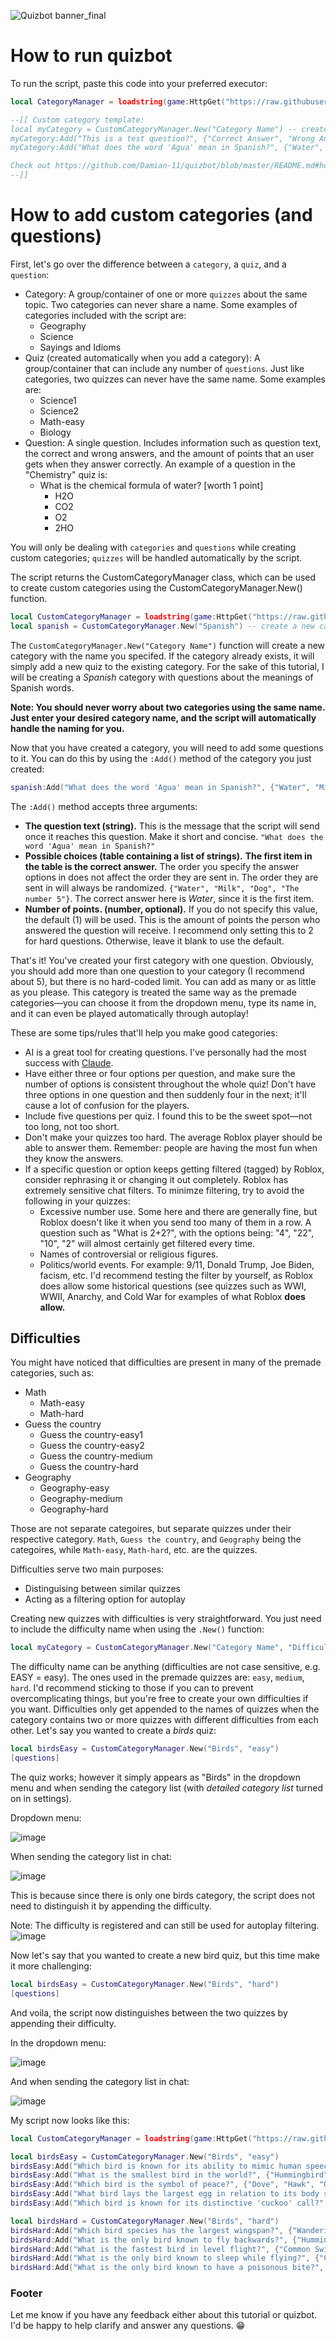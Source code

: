 ![Quizbot banner_final](https://github.com/user-attachments/assets/6a336189-219d-4402-827c-e7cfaf3ea781)
# How to run quizbot
To run the script, paste this code into your preferred executor:
```lua
local CategoryManager = loadstring(game:HttpGet("https://raw.githubusercontent.com/Damian-11/quizbot/master/quizbot.luau"))()

--[[ Custom category template:
local myCategory = CustomCategoryManager.New("Category Name") -- create a new category
myCategory:Add("This is a test question?", {"Correct Answer", "Wrong Answer1", "Wrong Answer2", "Wrong Answer3"}) -- add a question
myCategory:Add("What does the word 'Agua' mean in Spanish?", {"Water", "Milk", "Dog", "The number 5"}, 2) -- add a double point question

Check out https://github.com/Damian-11/quizbot/blob/master/README.md#how-to-add-custom-categories-and-questions for more information about adding custom questions
--]]
```

# How to add custom categories (and questions)
First, let's go over the difference between a `category`, a `quiz`, and a `question`:
- Category: A group/container of one or more `quizzes` about the same topic. Two categories can never share a name. Some examples of categories included with the script are:
  - Geography
  - Science
  - Sayings and Idioms
- Quiz (created automatically when you add a category): A group/container that can include any number of `questions`. Just like categories, two quizzes can never have the same name. Some examples are:
  - Science1
  - Science2
  - Math-easy
  - Biology
- Question: A single question. Includes information such as question text, the correct and wrong answers, and the amount of points that an user gets when they answer correctly. An example of a question in the "Chemistry" quiz is:
  - What is the chemical formula of water? [worth 1 point]
    - H2O
    - CO2
    - O2
    - 2HO
   
You will only be dealing with `categories` and `questions` while creating custom categories; `quizzes` will be handled automatically by the script.

The script returns the CustomCategoryManager class, which can be used to create custom categories using the CustomCategoryManager.New() function.
```lua
local CustomCategoryManager = loadstring(game:HttpGet("https://raw.githubusercontent.com/Damian-11/quizbot/master/quizbot.luau"))()
local spanish = CustomCategoryManager.New("Spanish") -- create a new category
```
The `CustomCategoryManager.New("Category Name")` function will create a new category with the name you specifed. If the category already exists, it will simply add a new quiz to the existing category.
For the sake of this tutorial, I will be creating a *Spanish* category with questions about the meanings of Spanish words.

**Note: You should never worry about two categories using the same name. Just enter your desired category name, and the script will automatically handle the naming for you.**

Now that you have created a category, you will need to add some questions to it. You can do this by using the `:Add()` method of the category you just created:
```lua
spanish:Add("What does the word 'Agua' mean in Spanish?", {"Water", "Milk", "Dog", "The number 5"}, 2)
```
The `:Add()` method accepts three arguments:
- **The question text (string).** This is the message that the script will send once it reaches this question. Make it short and concise.
  `"What does the word 'Agua' mean in Spanish?"`
- **Possible choices (table containing a list of strings).** **The first item in the table is the correct answer.** The order you specify the answer options in does not affect the order they are sent in. The order they are sent in will always be randomized.
  `{"Water", "Milk", "Dog", "The number 5"}`. The correct answer here is *Water*, since it is the first item.
- **Number of points. (number, optional).** If you do not specify this value, the default (1) will be used. This is the amount of points the person who answered the question will receive. I recommend only setting this
  to 2 for hard questions. Otherwise, leave it blank to use the default.

That's it! You've created your first category with one question. Obviously, you should add more than one question to your category (I recommend about 5), but there is no hard-coded limit. You can add as many or as little as you please.
This category is treated the same way as the premade categories—you can choose it from the dropdown menu, type its name in, and it can even be played automatically through autoplay!

These are some tips/rules that'll help you make good categories:
- AI is a great tool for creating questions. I've personally had the most success with [Claude](https://claude.ai).
- Have either three or four options per question, and make sure the number of options is consistent throughout the whole quiz!
  Don't have three options in one question and then suddenly four in the next; it'll cause a lot of confusion for the players.
- Include five questions per quiz. I found this to be the sweet spot—not too long, not too short.
- Don't make your quizzes too hard. The average Roblox player should be able to answer them. Remember: people are having the most fun when they know the answers.
- If a specific question or option keeps getting filtered (tagged) by Roblox, consider rephrasing it or changing it out completely. Roblox has extremely sensitive chat
  filters. To minimze filtering, try to avoid the following in your quizzes:
  - Excessive number use. Some here and there are generally fine, but Roblox doesn't like it when you send too many of them in a row. A question such as
    "What is 2+2?", with the options being: "4", "22", "10", "2" will almost certainly get filtered every time.
  - Names of controversial or religious figures.
  - Politics/world events. For example: 9/11, Donald Trump, Joe Biden, facism, etc.
    I'd recommend testing the filter by yourself, as Roblox does allow some historical questions (see quizzes such as WWI, WWII, Anarchy, and Cold War for examples of what Roblox **does allow.**

## Difficulties

You might have noticed that difficulties are present in many of the premade categories, such as:
- Math
  - Math-easy
  - Math-hard
- Guess the country
  - Guess the country-easy1
  - Guess the country-easy2
  - Guess the country-medium
  - Guess the country-hard
- Geography
  - Geography-easy
  - Geography-medium
  - Geography-hard

Those are not separate categoires, but separate quizzes under their respective category. `Math`, `Guess the country`, and `Geography` being the categoires, while `Math-easy`, `Math-hard`, etc. are the quizzes.

Difficulties serve two main purposes:
 - Distinguising between similar quizzes
 - Acting as a filtering option for autoplay

Creating new quizzes with difficulties is very straightforward. You just need to include the difficulty name when using the `.New()` function:
```lua
local myCategory = CustomCategoryManager.New("Category Name", "Difficulty name")
```
The difficulty name can be anything (difficulties are not case sensitive, e.g. EASY = easy). The ones used in the premade quizzes are: `easy`, `medium`, `hard`.
I'd recommend sticking to those if you can to prevent overcomplicating things, but you're free to create your own difficulties if you want.
Difficulties only get appended to the names of quizzes when the category contains two or more quizzes with different difficulties from each other.
Let's say you wanted to create a *birds* quiz:
```lua 
local birdsEasy = CustomCategoryManager.New("Birds", "easy")
[questions]
```
The quiz works; however it simply appears as "Birds" in the dropdown menu and when sending the category list (with *detailed category list* turned on in settings).

Dropdown menu:

![image](https://github.com/user-attachments/assets/2215ac4d-afcd-426e-abe0-110e096a685e)

When sending the category list in chat:

![image](https://github.com/user-attachments/assets/d99f6073-e0c5-42cc-9e2b-388e3622ac25)

This is because since there is only one birds category, the script does not need to distinguish it by appending the difficulty. 

Note: The difficulty is registered and can still be used for autoplay filtering.
![image](https://github.com/user-attachments/assets/7c457676-fa72-4eef-be17-97ec2eed46bd)

Now let's say that you wanted to create a new bird quiz, but this time make it more challenging:
```lua 
local birdsEasy = CustomCategoryManager.New("Birds", "hard")
[questions]
```
And voila, the script now distinguishes between the two quizzes by appending their difficulty.

In the dropdown menu:

![image](https://github.com/user-attachments/assets/7db5d286-4b77-43d5-92e8-0bf98dbcbb3e)

And when sending the category list in chat:

![image](https://github.com/user-attachments/assets/0bf4d519-d80f-4dc6-876e-0a17653d8423)

My script now looks like this:
```lua
local CustomCategoryManager = loadstring(game:HttpGet("https://raw.githubusercontent.com/Damian-11/quizbot/master/quizbot.luau"))()

local birdsEasy = CustomCategoryManager.New("Birds", "easy")
birdsEasy:Add("Which bird is known for its ability to mimic human speech?", {"Parrot", "Eagle", "Penguin", "Ostrich"})
birdsEasy:Add("What is the smallest bird in the world?", {"Hummingbird", "Sparrow", "Robin", "Finch"})
birdsEasy:Add("Which bird is the symbol of peace?", {"Dove", "Hawk", "Owl", "Raven"})
birdsEasy:Add("What bird lays the largest egg in relation to its body size?", {"Kiwi", "Ostrich", "Emu", "Cassowary"}, 2)
birdsEasy:Add("Which bird is known for its distinctive 'cuckoo' call?", {"Cuckoo", "Pigeon", "Seagull", "Woodpecker"})

local birdsHard = CustomCategoryManager.New("Birds", "hard")
birdsHard:Add("Which bird species has the largest wingspan?", {"Wandering Albatross", "Andean Condor", "California Condor", "Golden Eagle"})
birdsHard:Add("What is the only bird known to fly backwards?", {"Hummingbird", "Kiwi", "Penguin", "Ostrich"})
birdsHard:Add("What is the fastest bird in level flight?", {"Common Swift", "Peregrine Falcon", "Golden Eagle", "Frigatebird"})
birdsHard:Add("What is the only bird known to sleep while flying?", {"Common Swift", "Albatross", "Frigate Bird", "Hummingbird"})
birdsHard:Add("What is the only bird known to have a poisonous bite?", {"Hooded Pitohui", "Harpy Eagle", "Cassowary", "Secretary Bird"}, 2)
```

### Footer
Let me know if you have any feedback either about this tutorial or quizbot. I'd be happy to help clarify and answer any questions. 😁
